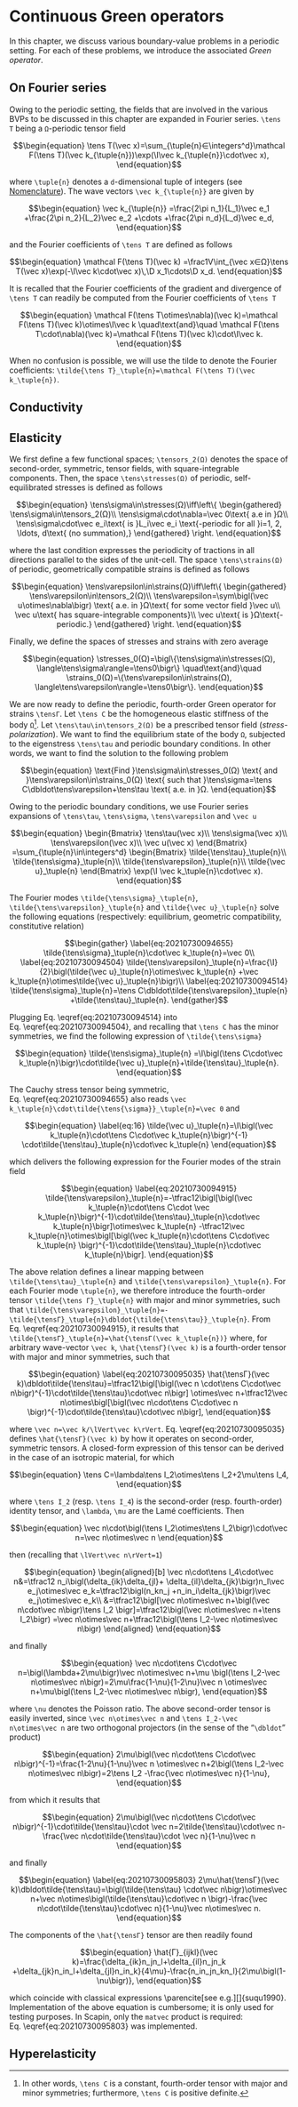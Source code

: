 # Continuous Green operators

In this chapter, we discuss various boundary-value problems in a periodic
setting. For each of these problems, we introduce the associated *Green
operator*.

## On Fourier series

Owing to the periodic setting, the fields that are involved in the various BVPs
to be discussed in this chapter are expanded in Fourier series. ``\tens T``
being a ``Ω``-periodic tensor field

```math
\begin{equation}
  \tens T(\vec x)=\sum_{\tuple{n}∈\integers^d}\mathcal F(\tens T)(\vec
  k_{\tuple{n}})\exp(\I\vec k_{\tuple{n}}\cdot\vec x),
\end{equation}
```

where ``\tuple{n}`` denotes a ``d``-dimensional tuple of integers (see
[Nomenclature](@ref)). The wave vectors ``\vec k_{\tuple{n}}`` are given by

```math
\begin{equation}
  \vec k_{\tuple{n}}
  =\frac{2\pi n_1}{L_1}\vec e_1
  +\frac{2\pi n_2}{L_2}\vec e_2
  +\cdots
  +\frac{2\pi n_d}{L_d}\vec e_d,
\end{equation}
```

and the Fourier coefficients of ``\tens T`` are defined as follows

```math
\begin{equation}
  \mathcal F(\tens T)(\vec k)
  =\frac1V\int_{\vec x∈Ω}\tens T(\vec x)\exp(-\I\vec k\cdot\vec x)\,\D x_1\cdots\D x_d.
\end{equation}
```

It is recalled that the Fourier coefficients of the gradient and divergence of
``\tens T`` can readily be computed from the Fourier coefficients of ``\tens T``

```math
\begin{equation}
  \mathcal F(\tens T\otimes\nabla)(\vec k)=\mathcal F(\tens T)(\vec k)\otimes\I\vec k
	\quad\text{and}\quad
  \mathcal F(\tens T\cdot\nabla)(\vec k)=\mathcal F(\tens T)(\vec k)\cdot\I\vec k.
\end{equation}
```

When no confusion is possible, we will use the tilde to denote the Fourier
coefficients: ``\tilde{\tens T}_\tuple{n}=\mathcal F(\tens T)(\vec k_\tuple{n})``.

## Conductivity

## Elasticity

We first define a few functional spaces; ``\tensors_2(Ω)`` denotes the space of
second-order, symmetric, tensor fields, with square-integrable components. Then,
the space ``\tens\stresses(Ω)`` of periodic, self-equilibrated stresses is
defined as follows

```math
\begin{equation}
  \tens\sigma\in\stresses(Ω)\iff\left\{
  \begin{gathered}
    \tens\sigma\in\tensors_2(Ω)\\
    \tens\sigma\cdot\nabla=\vec 0\text{ a.e in }Ω\\
    \tens\sigma\cdot\vec e_i\text{ is }L_i\vec e_i
	\text{-periodic for all }i=1, 2, \ldots, d\text{ (no summation),}
  \end{gathered}
  \right.
\end{equation}
```

where the last condition expresses the periodicity of tractions in all
directions parallel to the sides of the unit-cell. The space
``\tens\strains(Ω)`` of periodic, geometrically compatible strains is defined as
follows

```math
\begin{equation}
  \tens\varepsilon\in\strains(Ω)\iff\left\{
  \begin{gathered}
    \tens\varepsilon\in\tensors_2(Ω)\\
    \tens\varepsilon=\sym\bigl(\vec u\otimes\nabla\bigr)
	\text{ a.e. in }Ω\text{ for some vector field }\vec u\\
    \vec u\text{ has square-integrable components}\\
    \vec u\text{ is }Ω\text{-periodic.}
  \end{gathered}
  \right.
\end{equation}
```

Finally, we define the spaces of stresses and strains with zero average

```math
\begin{equation}
  \stresses_0(Ω)=\bigl\{\tens\sigma\in\stresses(Ω),
  \langle\tens\sigma\rangle=\tens0\bigr\}
  \quad\text{and}\quad
  \strains_0(Ω)=\{\tens\varepsilon\in\strains(Ω),
  \langle\tens\varepsilon\rangle=\tens0\bigr\}.
\end{equation}
```

We are now ready to define the periodic, fourth-order Green operator for strains
``\tensΓ``. Let ``\tens C`` be the homogeneous elastic stiffness of the body
``Ω``[^1]. Let ``\tens\tau\in\tensors_2(Ω)`` be a prescribed tensor field
(*stress-polarization*). We want to find the equilibrium state of the body
``Ω``, subjected to the eigenstress ``\tens\tau`` and periodic boundary
conditions. In other words, we want to find the solution to the following
problem

```math
\begin{equation}
\text{Find }\tens\sigma\in\stresses_0(Ω)
\text{ and }\tens\varepsilon\in\strains_0(Ω)
\text{ such that }\tens\sigma=\tens C\dbldot\tens\varepsilon+\tens\tau
\text{ a.e. in }Ω.
\end{equation}
```

[^1]: In other words, ``\tens C`` is a constant, fourth-order tensor with major
      and minor symmetries; furthermore, ``\tens C`` is positive definite.

Owing to the periodic boundary conditions, we use Fourier series expansions of
``\tens\tau``, ``\tens\sigma``, ``\tens\varepsilon`` and ``\vec u``

```math
\begin{equation}
  \begin{Bmatrix}
    \tens\tau(\vec x)\\
    \tens\sigma(\vec x)\\
    \tens\varepsilon(\vec x)\\
    \vec u(\vec x)
  \end{Bmatrix}
  =\sum_{\tuple{n}\in\integers^d}
  \begin{Bmatrix}
    \tilde{\tens\tau}_\tuple{n}\\
    \tilde{\tens\sigma}_\tuple{n}\\
    \tilde{\tens\varepsilon}_\tuple{n}\\
    \tilde{\vec u}_\tuple{n}
  \end{Bmatrix}
  \exp(\I \vec k_\tuple{n}\cdot\vec x).
\end{equation}
```

The Fourier modes ``\tilde{\tens\sigma}_\tuple{n}``, ``\tilde{\tens\varepsilon}_\tuple{n}`` and
``\tilde{\vec u}_\tuple{n}`` solve the following equations (respectively: equilibrium,
geometric compatibility, constitutive relation)

```math
\begin{gather}
\label{eq:20210730094655}
\tilde{\tens\sigma}_\tuple{n}\cdot\vec k_\tuple{n}=\vec 0\\
\label{eq:20210730094504}
\tilde{\tens\varepsilon}_\tuple{n}=\frac{\I}{2}\bigl(\tilde{\vec u}_\tuple{n}\otimes\vec k_\tuple{n}
+\vec k_\tuple{n}\otimes\tilde{\vec u}_\tuple{n}\bigr)\\
\label{eq:20210730094514}
\tilde{\tens\sigma}_\tuple{n}=\tens C\dbldot\tilde{\tens\varepsilon}_\tuple{n}
+\tilde{\tens\tau}_\tuple{n}.
\end{gather}
```

Plugging Eq. \eqref{eq:20210730094514} into Eq. \eqref{eq:20210730094504}, and
recalling that ``\tens C`` has the minor symmetries, we find the following
expression of ``\tilde{\tens\sigma}``

```math
\begin{equation}
  \tilde{\tens\sigma}_\tuple{n}
  =\I\bigl(\tens C\cdot\vec k_\tuple{n}\bigr)\cdot\tilde{\vec u}_\tuple{n}+\tilde{\tens\tau}_\tuple{n}.
\end{equation}
```

The Cauchy stress tensor being symmetric, Eq. \eqref{eq:20210730094655} also
reads ``\vec k_\tuple{n}\cdot\tilde{\tens{\sigma}}_\tuple{n}=\vec 0`` and

```math
\begin{equation}
  \label{eq:16}
  \tilde{\vec u}_\tuple{n}=\I\bigl(\vec k_\tuple{n}\cdot\tens C\cdot\vec k_\tuple{n}\bigr)^{-1}
  \cdot\tilde{\tens\tau}_\tuple{n}\cdot\vec k_\tuple{n}
\end{equation}
```

which delivers the following expression for the Fourier modes of the strain
field

```math
\begin{equation}
\label{eq:20210730094915}
\tilde{\tens\varepsilon}_\tuple{n}=-\tfrac12\bigl[\bigl(\vec k_\tuple{n}\cdot\tens C\cdot
\vec k_\tuple{n}\bigr)^{-1}\cdot\tilde{\tens\tau}_\tuple{n}\cdot\vec k_\tuple{n}\bigr]\otimes\vec k_\tuple{n}
-\tfrac12\vec k_\tuple{n}\otimes\bigl[\bigl(\vec k_\tuple{n}\cdot\tens C\cdot\vec k_\tuple{n}
\bigr)^{-1}\cdot\tilde{\tens\tau}_\tuple{n}\cdot\vec k_\tuple{n}\bigr].
\end{equation}
```

The above relation defines a linear mapping between
``\tilde{\tens\tau}_\tuple{n}`` and ``\tilde{\tens\varepsilon}_\tuple{n}``. For
each Fourier mode ``\tuple{n}``, we therefore introduce the fourth-order tensor
``\tilde{\tens Γ}_\tuple{n}`` with major and minor symmetries, such that
``\tilde{\tens\varepsilon}_\tuple{n}=-\tilde{\tensΓ}_\tuple{n}\dbldot{\tilde{\tens\tau}}_\tuple{n}``. From
Eq. \eqref{eq:20210730094915}, it results that
``\tilde{\tensΓ}_\tuple{n}=\hat{\tensΓ(\vec k_\tuple{n})}`` where, for arbitrary
wave-vector ``\vec k``, ``\hat{\tensΓ}(\vec k)`` is a fourth-order tensor with
major and minor symmetries, such that

```math
\begin{equation}
  \label{eq:20210730095035}
  \hat{\tensΓ}(\vec k)\dbldot\tilde{\tens\tau}=\tfrac12\bigl[\bigl(\vec n
  \cdot\tens C\cdot\vec n\bigr)^{-1}\cdot\tilde{\tens\tau}\cdot\vec n\bigr]
  \otimes\vec n+\tfrac12\vec n\otimes\bigl[\bigl(\vec n\cdot\tens C\cdot\vec n
  \bigr)^{-1}\cdot\tilde{\tens\tau}\cdot\vec n\bigr],
\end{equation}
```

where ``\vec n=\vec k/\lVert\vec k\rVert``. Eq. \eqref{eq:20210730095035}
defines ``\hat{\tensΓ}(\vec k)`` by how it operates on second-order, symmetric
tensors. A closed-form expression of this tensor can be derived in the case of
an isotropic material, for which

```math
\begin{equation}
  \tens C=\lambda\tens I_2\otimes\tens I_2+2\mu\tens I_4,
\end{equation}
```

where ``\tens I_2`` (resp. ``\tens I_4``) is the second-order
(resp. fourth-order) identity tensor, and ``\lambda``, ``\mu`` are the Lamé
coefficients. Then

```math
\begin{equation}
  \vec n\cdot\bigl(\tens I_2\otimes\tens I_2\bigr)\cdot\vec n=\vec n\otimes\vec n
\end{equation}
```

then (recalling that ``\lVert\vec n\rVert=1``)

```math
\begin{equation}
  \begin{aligned}[b]
    \vec n\cdot\tens I_4\cdot\vec n&=\tfrac12 n_i\bigl(\delta_{ik}\delta_{jl}+
    \delta_{il}\delta_{jk}\bigr)n_l\vec e_j\otimes\vec e_k=\tfrac12\bigl(n_kn_j
    +n_in_i\delta_{jk}\bigr)\vec e_j\otimes\vec e_k\\
    &=\tfrac12\bigl[\vec n\otimes\vec n+\bigl(\vec n\cdot\vec n\bigr)\tens I_2
    \bigr]=\tfrac12\bigl(\vec n\otimes\vec n+\tens I_2\bigr)
    =\vec n\otimes\vec n+\tfrac12\bigl(\tens I_2-\vec n\otimes\vec n\bigr)
  \end{aligned}
\end{equation}
```

and finally

```math
\begin{equation}
  \vec n\cdot\tens C\cdot\vec n=\bigl(\lambda+2\mu\bigr)\vec n\otimes\vec n+\mu
  \bigl(\tens I_2-\vec n\otimes\vec n\bigr)=2\mu\frac{1-\nu}{1-2\nu}\vec n
  \otimes\vec n+\mu\bigl(\tens I_2-\vec n\otimes\vec n\bigr),
\end{equation}
```

where ``\nu`` denotes the Poisson ratio. The above second-order tensor is easily
inverted, since ``\vec n\otimes\vec n`` and ``\tens I_2-\vec n\otimes\vec n``
are two orthogonal projectors (in the sense of the “``\dbldot``” product)

```math
\begin{equation}
  2\mu\bigl(\vec n\cdot\tens C\cdot\vec n\bigr)^{-1}=\frac{1-2\nu}{1-\nu}\vec n
  \otimes\vec n+2\bigl(\tens I_2-\vec n\otimes\vec n\bigr)=2\tens I_2
  -\frac{\vec n\otimes\vec n}{1-\nu},
\end{equation}
```

from which it results that

```math
\begin{equation}
  2\mu\bigl(\vec n\cdot\tens C\cdot\vec n\bigr)^{-1}\cdot\tilde{\tens\tau}\cdot
  \vec n=2\tilde{\tens\tau}\cdot\vec n-\frac{\vec n\cdot\tilde{\tens\tau}\cdot
    \vec n}{1-\nu}\vec n
\end{equation}
```

and finally

```math
\begin{equation}
\label{eq:20210730095803}
2\mu\hat{\tensΓ}(\vec k)\dbldot\tilde{\tens\tau}=\bigl(\tilde{\tens\tau}
\cdot\vec n\bigr)\otimes\vec n+\vec n\otimes\bigl(\tilde{\tens\tau}\cdot\vec n
\bigr)-\frac{\vec n\cdot\tilde{\tens\tau}\cdot\vec n}{1-\nu}\vec n\otimes\vec n.
\end{equation}
```

The components of the ``\hat{\tensΓ}`` tensor are then readily found

```math
\begin{equation}
  \hat{Γ}_{ijkl}(\vec k)=\frac{\delta_{ik}n_jn_l+\delta_{il}n_jn_k
  +\delta_{jk}n_in_l+\delta_{jl}n_in_k}{4\mu}-\frac{n_in_jn_kn_l}{2\mu\bigl(1-
    \nu\bigr)},
\end{equation}
```

which coincide with classical expressions \parencite[see
e.g.][]{suqu1990}. Implementation of the above equation is cumbersome; it is
only used for testing purposes. In Scapin, only the `matvec` product is
required: Eq. \eqref{eq:20210730095803} was implemented.

## Hyperelasticity
